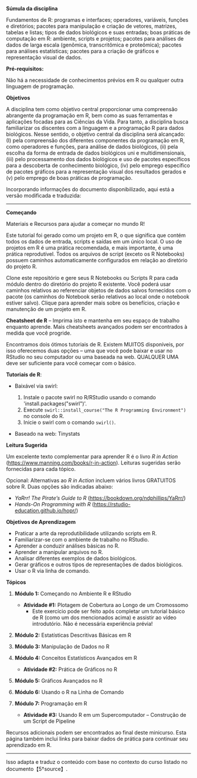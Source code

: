 **Súmula da disciplina**

Fundamentos de R: programas e interfaces; operadores, variáveis, funções e diretórios; pacotes para manipulação e criação de vetores, matrizes, tabelas e listas; tipos de dados biológicos e suas entradas; boas práticas de computação em R: ambiente, scripts e projetos; pacotes para análises de dados de larga escala (genômica, transcritômica e proteômica); pacotes para análises estatísticas; pacotes para a criação de gráficos e representação visual de dados.

**Pré-requisitos:**

Não há a necessidade de conhecimentos prévios em R ou qualquer outra linguagem de programação.

**Objetivos**

A disciplina tem como objetivo central proporcionar uma compreensão abrangente da programação em R, bem como as suas ferramentas e aplicações focadas para as Ciências da Vida. Para tanto, a disciplina busca familiarizar os discentes com a linguagem e a programação R para dados biológicos. Nesse sentido, o objetivo central da disciplina será alcançado: (I) pela compreensão dos diferentes componentes da programação em R, como operadores e funções, para análise de dados biológicos, (ii) pela escolha da forma de entrada de dados biológicos uni e multidimensionais, (iii) pelo processamento dos dados biológicos e uso de pacotes específicos para a descoberta de conhecimento biológico, (iv) pelo emprego específico de pacotes gráficos para a representação visual dos resultados gerados e (v) pelo emprego de boas práticas de programação.

Incorporando informações do documento disponibilizado, aqui está a versão modificada e traduzida:

---

**Começando**

Materiais e Recursos para ajudar a começar no mundo R!

Este tutorial foi gerado como um projeto em R, o que significa que contém todos os dados de entrada, scripts e saídas em um único local. O uso de projetos em R é uma prática recomendada, e mais importante, é uma prática reprodutível. Todos os arquivos de script (exceto os R Notebooks) possuem caminhos automaticamente configurados em relação ao diretório do projeto R.

Clone este repositório e gere seus R Notebooks ou Scripts R para cada módulo dentro do diretório do projeto R existente. Você poderá usar caminhos relativos ao referenciar objetos de dados salvos fornecidos com o pacote (os caminhos do Notebook serão relativos ao local onde o notebook estiver salvo). Clique para aprender mais sobre os benefícios, criação e manutenção de um projeto em R.

**Cheatsheet de R** – Imprima isto e mantenha em seu espaço de trabalho enquanto aprende. Mais cheatsheets avançados podem ser encontrados à medida que você progride.

Encontramos dois ótimos tutoriais de R. Existem MUITOS disponíveis, por isso oferecemos duas opções – uma que você pode baixar e usar no RStudio no seu computador ou uma baseada na web. QUALQUER UMA deve ser suficiente para você começar com o básico.

**Tutoriais de R**:

* Baixável via swirl:
   1. Instale o pacote swirl no R/RStudio usando o comando 'install.packages("swirl")'.
   2. Execute `swirl::install_course("The R Programming Environment")` no console do R.
   3. Inicie o swirl com o comando `swirl()`.

* Baseado na web: Tinystats

**Leitura Sugerida**

Um excelente texto complementar para aprender R é o livro *R in Action* (https://www.manning.com/books/r-in-action). Leituras sugeridas serão fornecidas para cada tópico.

Opcional: Alternativas ao *R in Action* incluem vários livros GRATUITOS sobre R. Duas opções são indicadas abaixo: 
* *YaRrr! The Pirate’s Guide to R* (https://bookdown.org/ndphillips/YaRrr/)
* *Hands-On Programming with R* (https://rstudio-education.github.io/hopr/)

**Objetivos de Aprendizagem**
* Praticar a arte da reprodutibilidade utilizando scripts em R.
* Familiarizar-se com o ambiente de trabalho no RStudio.
* Aprender a conduzir análises básicas no R.
* Aprender a manipular arquivos no R.
* Analisar diferentes exemplos de dados biológicos.
* Gerar gráficos e outros tipos de representações de dados biológicos.
* Usar o R via linha de comando.

**Tópicos**
1. **Módulo 1:** Começando no Ambiente R e RStudio
   * **Atividade #1:** Plotagem de Cobertura ao Longo de um Cromossomo
     - Este exercício pode ser feito após completar um tutorial básico de R (como um dos mencionados acima) e assistir ao vídeo introdutório. Não é necessária experiência prévia!

2. **Módulo 2:** Estatísticas Descritivas Básicas em R

3. **Módulo 3:** Manipulação de Dados no R

4. **Módulo 4:** Conceitos Estatísticos Avançados em R
   * **Atividade #2:** Prática de Gráficos no R

5. **Módulo 5:** Gráficos Avançados no R

6. **Módulo 6:** Usando o R na Linha de Comando

7. **Módulo 7:** Programação em R
   * **Atividade #3:** Usando R em um Supercomputador – Construção de um Script de Pipeline

Recursos adicionais podem ser encontrados ao final deste minicurso. Esta página também inclui links para baixar dados de prática para continuar seu aprendizado em R. 

--- 

Isso adapta e traduz o conteúdo com base no contexto do curso listado no documento【5†source】.

